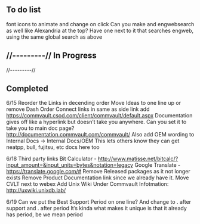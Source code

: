 To do list 
--------------

font icons to animate and change on click 
Can you  make and engwebsearch as well like Alexandria at the top? Have one next to it that searches engweb, using the same global search as above


//---------//
In Progress
--------------

//---------//

Completed
-------------
6/15
Reorder the Links in decending order 
Move Ideas to one line up or remove Dash
Order Connect links in same as side link 
add https://commvault.csod.com/client/commvault/default.aspx 
Documentation gives off like a hyperlink but doesn’t take you anywhere. Can you set it to take you to main doc page? http://documentation.commvault.com/commvault/ 
Also add OEM wording to Internal Docs -> Internal Docs/OEM This lets others know they can get neatpp, bull, fujitsu, etc docs here too

6/18
Third party links
Bit Calculator - http://www.matisse.net/bitcalc/?input_amount=&input_units=bytes&notation=legacy
Google Translate - https://translate.google.com/# 
Remove Released packages as it not longer exists
Remove Product Documentation link since we already have it. 
Move CVLT next to webex
Add Unix Wiki Under Commvault Infotmation: http://uxwiki.unixdb.lab/

6/19
Can we put the Best Support Period on one line? And change to . after support and . after period It’s kinda what makes it unique is that it already has period, be we mean period

